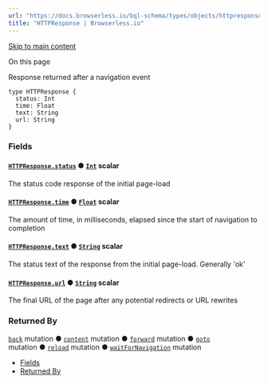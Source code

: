 ```yaml
---
url: "https://docs.browserless.io/bql-schema/types/objects/httpresponse"
title: "HTTPResponse | Browserless.io"
---
```


[Skip to main content](https://docs.browserless.io/bql-schema/types/objects/httpresponse#__docusaurus_skipToContent_fallback)

On this page

Response returned after a navigation event

```codeBlockLines_p187
type HTTPResponse {
  status: Int
  time: Float
  text: String
  url: String
}

```

### Fields [​](https://docs.browserless.io/bql-schema/types/objects/httpresponse\#fields "Direct link to Fields")

#### [`HTTPResponse.status`](https://docs.browserless.io/bql-schema/types/objects/httpresponse\#) ● [`Int`](https://docs.browserless.io/bql-schema/types/scalars/int) scalar [​](https://docs.browserless.io/bql-schema/types/objects/httpresponse\#httpresponsestatusint- "Direct link to httpresponsestatusint-")

The status code response of the initial page-load

#### [`HTTPResponse.time`](https://docs.browserless.io/bql-schema/types/objects/httpresponse\#) ● [`Float`](https://docs.browserless.io/bql-schema/types/scalars/float) scalar [​](https://docs.browserless.io/bql-schema/types/objects/httpresponse\#httpresponsetimefloat- "Direct link to httpresponsetimefloat-")

The amount of time, in milliseconds, elapsed since the start of navigation to completion

#### [`HTTPResponse.text`](https://docs.browserless.io/bql-schema/types/objects/httpresponse\#) ● [`String`](https://docs.browserless.io/bql-schema/types/scalars/string) scalar [​](https://docs.browserless.io/bql-schema/types/objects/httpresponse\#httpresponsetextstring- "Direct link to httpresponsetextstring-")

The status text of the response from the initial page-load. Generally 'ok'

#### [`HTTPResponse.url`](https://docs.browserless.io/bql-schema/types/objects/httpresponse\#) ● [`String`](https://docs.browserless.io/bql-schema/types/scalars/string) scalar [​](https://docs.browserless.io/bql-schema/types/objects/httpresponse\#httpresponseurlstring- "Direct link to httpresponseurlstring-")

The final URL of the page after any potential redirects or URL rewrites

### Returned By [​](https://docs.browserless.io/bql-schema/types/objects/httpresponse\#returned-by "Direct link to Returned By")

[`back`](https://docs.browserless.io/bql-schema/operations/mutations/back) mutation ● [`content`](https://docs.browserless.io/bql-schema/operations/mutations/content) mutation ● [`forward`](https://docs.browserless.io/bql-schema/operations/mutations/forward) mutation ● [`goto`](https://docs.browserless.io/bql-schema/operations/mutations/goto) mutation ● [`reload`](https://docs.browserless.io/bql-schema/operations/mutations/reload) mutation ● [`waitForNavigation`](https://docs.browserless.io/bql-schema/operations/mutations/wait-for-navigation) mutation

- [Fields](https://docs.browserless.io/bql-schema/types/objects/httpresponse#fields)
- [Returned By](https://docs.browserless.io/bql-schema/types/objects/httpresponse#returned-by)